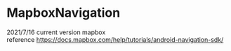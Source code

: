 # MapboxNavigation
 2021/7/16 current version mapbox      
 reference  https://docs.mapbox.com/help/tutorials/android-navigation-sdk/
